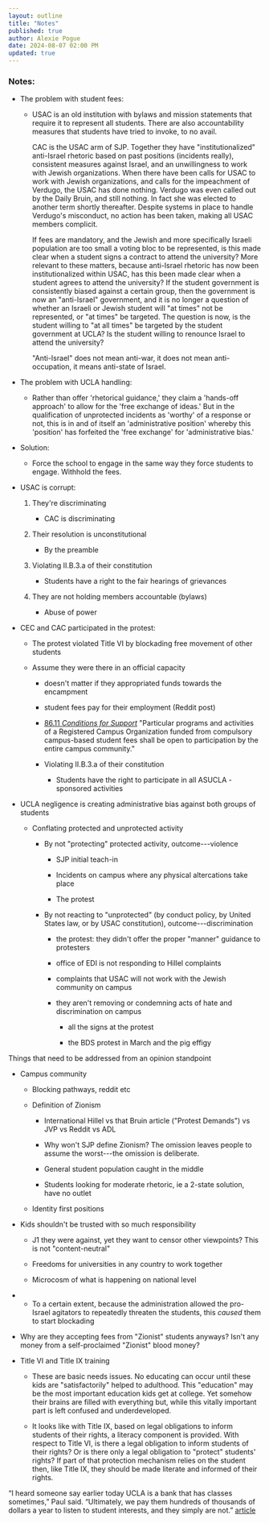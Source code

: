 ```yaml
---
layout: outline
title: "Notes"
published: true
author: Alexie Pogue
date: 2024-08-07 02:00 PM
updated: true
---
```



### Notes: 

- The problem with student fees:

	-	USAC is an old institution with bylaws and mission statements that require it to represent all students. There are also 	accountability measures that students have tried to invoke, to no avail.

		CAC is the USAC arm of SJP. Together they have "institutionalized" anti-Israel rhetoric based on past positions (incidents really), consistent measures against Israel, and an unwillingness to work with Jewish organizations. When there have been calls for USAC to work with Jewish organizations, and calls for the impeachment of Verdugo, the USAC has done nothing. Verdugo was even called out by the Daily Bruin, and still nothing. In fact she was elected to another term shortly thereafter. Despite systems in place to handle Verdugo's misconduct, no action has been taken, making all USAC members complicit. 

		If fees are mandatory, and the Jewish and more specifically Israeli population are too small a voting bloc to be represented, is this made clear when a student signs a contract to attend the university? More relevant to these matters, because anti-Israel rhetoric has now been institutionalized within USAC, has this been made clear when a student agrees to attend the university? If the student government is consistently biased against a certain group, then the government is now an "anti-Israel" government, and it is no longer a question of whether an Israeli or Jewish student will "at times" not be represented, or "at times" be targeted. The question is now, is the student willing to "at all times" be targeted by the student government at UCLA? Is the student willing to renounce Israel to attend the university? 

		"Anti-Israel" does not mean anti-war, it does not mean anti-occupation, it means anti-state of Israel. 

- The problem with UCLA handling: 

	- 	Rather than offer 'rhetorical guidance,' they claim a 'hands-off approach' to allow for the 'free exchange of ideas.' But 	  in the qualification of unprotected incidents as 'worthy' of a response or not, this is in and of itself an 					'administrative position' whereby this 'position' has forfeited the 'free exchange' for 'administrative bias.'

- Solution: 

	- Force the school to engage in the same way they force students to engage. Withhold the fees. 

- USAC is corrupt: 

	1. They're discriminating 

		- CAC is discriminating 

	2. Their resolution is unconstitutional 

		- By the preamble

	3. Violating II.B.3.a of their constitution

		- Students have a right to the fair hearings of grievances

	4. They are not holding members accountable (bylaws)

		- Abuse of power

- CEC and CAC participated in the protest:

	- The protest violated Title VI by blockading free movement of other students 

	- Assume they were there in an official capacity

		- doesn't matter if they appropriated funds towards the encampment

		- student fees pay for their employment (Reddit post)

		- [86.11 *Conditions for Support*](https://policy.ucop.edu/doc/2710528/PACAOS-80) "Particular
				programs and activities of a Registered Campus Organization funded from compulsory
				campus-based student fees shall be open to participation by the entire campus
				community."

		- Violating II.B.3.a of their constitution

			- Students have the right to participate in all ASUCLA - sponsored activities 

- UCLA negligence is creating administrative bias against both groups of students 

	- Conflating protected and unprotected activity 

		- By not "protecting" protected activity, outcome---violence

			- SJP initial teach-in 

			- Incidents on campus where any physical altercations take place

			- The protest

		- By not reacting to "unprotected" (by conduct policy, by United States law, or by USAC constitution), outcome---discrimination 

			- the protest: they didn't offer the proper "manner" guidance to protesters

			- office of EDI is not responding to Hillel complaints

			- complaints that USAC will not work with the Jewish community on campus 

			- they aren't removing or condemning acts of hate and discrimination on campus 

				- all the signs at the protest

				- the BDS protest in March and the pig effigy 


Things that need to be addressed from an opinion standpoint

- Campus community

	- Blocking pathways, reddit etc

	- Definition of Zionism

		- International Hillel vs that Bruin article ("Protest Demands") vs JVP vs Reddit vs ADL

		- Why won't SJP define Zionism? The omission leaves people to assume the worst---the omission is deliberate. 

		- General student population caught in the middle 

		- Students looking for moderate rhetoric, ie a 2-state solution, have no outlet

	- Identity first positions

- Kids shouldn't be trusted with so much responsibility

	- J1 they were against, yet they want to censor other viewpoints? This is not "content-neutral"

	- Freedoms for universities in any country to work together

	- Microcosm of what is happening on national level

- * To a certain extent, because the administration allowed the pro-Israel agitators to repeatedly threaten the students, this *caused* them to start blockading

- Why are they accepting fees from "Zionist" students anyways? Isn't any money from a self-proclaimed "Zionist" blood money? 

- Title VI and Title IX training

	- These are basic needs issues. No educating can occur until these kids are "satisfactorily" helped to adulthood. This "education" may be the most important education kids get at college. Yet somehow their brains are filled with everything but, while this vitally important part is left confused and underdeveloped. 

	- It looks like with Title IX, based on legal obligations to inform students of their rights, a literacy component is provided. With respect to Title VI, is there a legal obligation to inform students of their rights? Or is there only a legal obligation to "protect" students' rights? If part of that protection mechanism relies on the student then, like Title IX, they should be made literate and informed of their rights. 

“I heard someone say earlier today UCLA is a bank that has classes sometimes,” Paul said. “Ultimately, we pay them hundreds of thousands of dollars a year to listen to student interests, and they simply are not.” [article](https://dailybruin.com/2024/04/29/candidates-in-upcoming-usac-elections-participate-in-solidarity-encampment)
